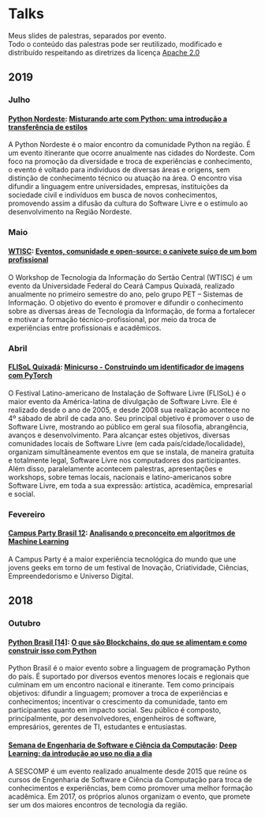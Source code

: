 # Talks

Meus slides de palestras, separados por evento.  
Todo o conteúdo das palestras pode ser reutilizado, modificado e distribuído respeitando as diretrizes da licença [Apache 2.0](https://github.com/isacmoura/talks/blob/master/LICENSE)

## 2019

### Julho
#### [Python Nordeste](https://2019.pythonnordeste.org/): [Misturando arte com Python: uma introdução a transferência de estilos](https://github.com/isacmoura/talks/tree/master/files/Python-Nordeste-2019)
A Python Nordeste é o maior encontro da comunidade Python na região. É um evento itinerante que ocorre anualmente nas cidades do Nordeste. Com foco na promoção da diversidade e troca de experiências e conhecimento, o evento é voltado para indivíduos de diversas áreas e origens, sem distinção de conhecimento técnico ou atuação na área. O encontro visa difundir a linguagem entre universidades, empresas, instituições da sociedade civil e indivíduos em busca de novos conhecimentos, promovendo assim a difusão da cultura do Software Livre e o estímulo ao desenvolvimento na Região Nordeste.


### Maio
#### [WTISC](https://www.quixada.ufc.br/evento/wtisc/): [Eventos, comunidade e open-source: o canivete suíço de um bom profissional](https://github.com/isacmoura/talks/tree/master/files/WTISC2019)
O Workshop de Tecnologia da Informação do Sertão Central (WTISC) é um evento da Universidade Federal do Ceará Campus Quixadá, realizado anualmente no primeiro semestre do ano, pelo grupo PET – Sistemas de Informação. O objetivo do evento é promover e difundir o conhecimento sobre as diversas áreas de Tecnologia da Informação, de forma a fortalecer e motivar a formação técnico-profissional, por meio da troca de experiências entre profissionais e acadêmicos.

### Abril
#### [FLISoL Quixadá](https://flisol.info/FLISOL2019/Brasil/Quixada): [Minicurso - Construindo um identificador de imagens com PyTorch](https://github.com/isacmoura/talks/tree/master/files/FLISOL2019-introducao-ao-pytorch)
O Festival Latino-americano de Instalação de Software Livre (FLISoL) é o maior evento da América-latina de divulgação de Software Livre. Ele é realizado desde o ano de 2005, e desde 2008 sua realização acontece no 4º sábado de abril de cada ano. Seu principal objetivo é promover o uso de Software Livre, mostrando ao público em geral sua filosofia, abrangência, avanços e desenvolvimento. Para alcançar estes objetivos, diversas comunidades locais de Software Livre (em cada país/cidade/localidade), organizam simultâneamente eventos em que se instala, de maneira gratuita e totalmente legal, Software Livre nos computadores dos participantes. Além disso, paralelamente acontecem palestras, apresentações e workshops, sobre temas locais, nacionais e latino-americanos sobre Software Livre, em toda a sua expressão: artística, acadêmica, empresarial e social. 

### Fevereiro
#### [Campus Party Brasil 12](https://brasil.campus-party.org/): [Analisando o preconceito em algoritmos de Machine Learning](https://github.com/isacmoura/talks/tree/master/files/Campus-Party-Brasil-12)
A Campus Party é a maior experiência tecnológica do mundo que une jovens geeks em torno de um festival de Inovação, Criatividade, Ciências, Empreendedorismo e Universo Digital.

## 2018

### Outubro
#### [Python Brasil [14]](https://2018.pythonbrasil.org.br/): [O que são Blockchains, do que se alimentam e como construir isso com Python](https://github.com/isacmoura/talks/tree/master/files/Python-Brasil-14)  
Python Brasil é o maior evento sobre a linguagem de programação Python do país. É suportado por diversos eventos menores locais e regionais que culminam em um encontro nacional e itinerante. Tem como principais objetivos: difundir a linguagem; promover a troca de experiências e conhecimentos; incentivar o crescimento da comunidade, tanto em participantes quanto em impacto social. Seu público é composto, principalmente, por desenvolvedores, engenheiros de software, empresários, gerentes de TI, estudantes e entusiastas.

#### [Semana de Engenharia de Software e Ciência da Computação](https://sescomp.russas.ufc.br/): [Deep Learning: da introdução ao uso no dia a dia](https://github.com/isacmoura/talks/tree/master/files/SESCOMP2018)  
A SESCOMP é um evento realizado anualmente desde 2015 que reúne os cursos de Engenharia de Software e Ciência da Computação para troca de conhecimentos e experiências, bem como promover uma melhor formação acadêmica. Em 2017, os próprios alunos organizam o evento, que promete ser um dos maiores encontros de tecnologia da região.
